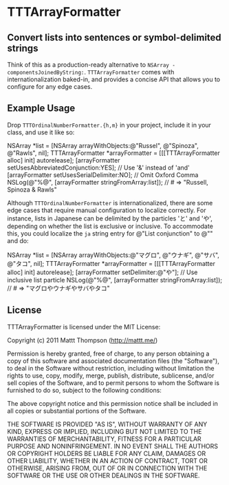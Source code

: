 # TTTArrayFormatter
## Convert lists into sentences or symbol-delimited strings

Think of this as a production-ready alternative to `NSArray -componentsJoinedByString:`. `TTTArrayFormatter` comes with internationalization baked-in, and provides a concise API that allows you to configure for any edge cases.

## Example Usage

Drop `TTTOrdinalNumberFormatter.{h,m}` in your project, include it in your class, and use it like so:

  NSArray *list = [NSArray arrayWithObjects:@"Russel", @"Spinoza", @"Rawls", nil];
  TTTArrayFormatter *arrayFormatter = [[[TTTArrayFormatter alloc] init] autorelease];
  [arrayFormatter setUsesAbbreviatedConjunction:YES]; // Use '&' instead of 'and'
  [arrayFormatter setUsesSerialDelimiter:NO]; // Omit Oxford Comma
  NSLog(@"%@", [arrayFormatter stringFromArray:list]); // # => "Russell, Spinoza & Rawls"


Although `TTTOrdinalNumberFormatter` is internationalized, there are some edge cases that require manual configuration to localize correctly. For instance, lists in Japanese can be delimited by the particles 'と' and 'や', depending on whether the list is exclusive or inclusive. To accommodate this, you could localize the `ja` string entry for @"List conjunction" to @"" and do:

  NSArray *list = [NSArray arrayWithObjects:@"マグロ", @"ウナギ", @"サバ", @"タコ", nil];
  TTTArrayFormatter *arrayFormatter = [[[TTTArrayFormatter alloc] init] autorelease];
  [arrayFormatter setDelimiter:@"や"]; // Use inclusive list particle
  NSLog(@"%@", [arrayFormatter stringFromArray:list]); // # => "マグロやウナギやサバやタコ"


## License

TTTArrayFormatter is licensed under the MIT License:

  Copyright (c) 2011 Mattt Thompson (http://mattt.me/)

  Permission is hereby granted, free of charge, to any person obtaining a copy
  of this software and associated documentation files (the "Software"), to deal
  in the Software without restriction, including without limitation the rights
  to use, copy, modify, merge, publish, distribute, sublicense, and/or sell
  copies of the Software, and to permit persons to whom the Software is
  furnished to do so, subject to the following conditions:

  The above copyright notice and this permission notice shall be included in
  all copies or substantial portions of the Software.

  THE SOFTWARE IS PROVIDED "AS IS", WITHOUT WARRANTY OF ANY KIND, EXPRESS OR
  IMPLIED, INCLUDING BUT NOT LIMITED TO THE WARRANTIES OF MERCHANTABILITY,
  FITNESS FOR A PARTICULAR PURPOSE AND NONINFRINGEMENT. IN NO EVENT SHALL THE
  AUTHORS OR COPYRIGHT HOLDERS BE LIABLE FOR ANY CLAIM, DAMAGES OR OTHER
  LIABILITY, WHETHER IN AN ACTION OF CONTRACT, TORT OR OTHERWISE, ARISING FROM,
  OUT OF OR IN CONNECTION WITH THE SOFTWARE OR THE USE OR OTHER DEALINGS IN
  THE SOFTWARE.
